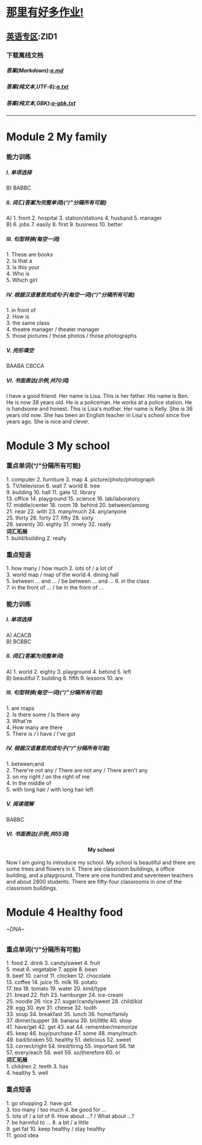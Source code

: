 # [那里有好多作业!](https://iamrege.github.io/thereiszuoye)
## [英语专区](https://iamrege.github.io/thereiszuoye/releases/english):ZID1
### 下载离线文档
##### 答案\(Markdown\):[a.md](https://github.com/IAmREGE/thereiszuoye/releases/download/english1/a.md)
##### 答案\(纯文本,UTF-8\):[a.txt](https://github.com/IAmREGE/thereiszuoye/releases/download/english1/a.txt)
##### 答案\(纯文本,GBK\):[a-gbk.txt](https://github.com/IAmREGE/thereiszuoye/releases/download/english1/a-gbk.txt)
-----
# Module 2  My family
### 能力训练
##### I. 单项选择
B)  BABBC
##### II. 词汇(答案为完整单词)(“/”分隔所有可能)
A)  1. front  2. hospital  3. station/stations  4. husband  5. manager  
B)  6. jobs  7. easily  8. first  9. business  10. better
##### III. 句型转换(每空一词)
1\. These are books  
2\. Is that a  
3\. Is this your  
4\. Who is  
5\. Which girl
##### IV. 根据汉语意思完成句子(每空一词)(“/”分隔所有可能)
1\. in front of  
2\. How is  
3\. the same class  
4\. theatre manager / theater manager  
5\. those pictures / those photos / those photographs
##### V. 完形填空
BAABA CBCCA
##### VI. 书面表达(示例,共70词)
I have a good friend. Her name is Lisa. This is her father. His name is Ben. He
is now 38 years old. He is a policeman. He works at a police station. He is
handsome and honest. This is Lisa's mother. Her name is Kelly. She is 36 years
old now. She has been an English teacher in Lisa's school since five years ago.
She is nice and clever.
# Module 3  My school
### 重点单词(“/”分隔所有可能)
1\. computer  2. furniture  3. map  4. picture/photo/photograph  
5\. TV/television  6. wall  7. world  8. tree  
9\. building  10. hall  11. gate  12. library  
13\. office  14. playground  15. science  16. lab/laboratory  
17\. middle/center  18. room  19. behind  20. between/among  
21\. near  22. with  23. many/much  24. any/anyone  
25\. thirty  26. forty  27. fifty  28. sixty  
29\. seventy  30. eighty  31. ninety  32. really  
**词汇拓展**  
1\. build/building  2. really
### 重点短语
1\. how many / how much  2. lots of / a lot of  
3\. world map / map of the world  4. dining hall  
5\. between … and … / be between … and …  6. in the class  
7\. in the front of … / be in the front of …
### 能力训练
##### I. 单项选择
A)  ACACB  
B)  BCBBC
##### II. 词汇(答案为完整单词)
A)  1. world  2. eighty  3. playground  4. behind  5. left  
B)  beautiful  7. building  8. fifth  9. lessons  10. are
##### III. 句型转换(每空一词)(“/”分隔所有可能)
1\. are maps  
2\. Is there some / Is there any  
3\. What're  
4\. How many are there  
5\. There is / I have / I've got
##### IV. 根据汉语意思完成句子(“/”分隔所有可能)
1\. between;and  
2\. There're not any / There are not any / There aren't any  
3\. on my right / on the right of me  
4\. In the middle of  
5\. with long hair / with long hair left
##### V. 阅读理解
BABBC
##### VI. 书面表达(示例,共55词)
**<center>My school</center>**  
Now I am going to introduce my school. My school is beautiful and there are some
trees and flowers in it. There are classroom buildings, a office building, and a
playground. There are one hundred and seventeen teachers and about 2800
students. There are fifty-four classrooms in one of the classroom buildings.
# Module 4  Healthy food
###### ~DNA~
### 重点单词(“/”分隔所有可能)
1\. food  2. drink  3. candy/sweet  4. fruit  
5\. meat  6. vegetable  7. apple  8. bean  
9\. beef  10. carrot  11. chicken  12. chocolate  
13\. coffee  14. juice  15. milk  16. potato  
17\. tea  18. tomato  19. water  20. kind/type  
21\. bread  22. fish  23. hamburger  24. ice-cream  
25\. noodle  26. rice  27. sugar/candy/sweet  28. child/kid  
29\. egg  30. eye  31. cheese  32. tooth  
33\. soup  34. breakfast  35. lunch  36. home/family  
37\. dinner/supper  38. banana  39. bit/little  40. shop  
41\. have/get  42. get  43. eat  44. remember/memorize  
45\. keep  46. buy/purchase  47. some  48. many/much  
49\. bad/broken  50. healthy  51. delicious  52. sweet  
53\. correct/right  54. tired/tiring  55. important  56. fat  
57\. every/each  58. well  59. so/therefore  60. or  
**词汇拓展**  
1\. children  2. teeth  3. has  
4\. healthy  5. well
### 重点短语
1\. go shopping  2. have got  
3\. too many / too much  4. be good for …  
5\. lots of / a lot of  6. How about …? / What about …?  
7\. be harmful to …  8. a bit / a little  
9\. get fat  10. keep healthy / stay healthy  
11\. good idea
